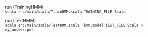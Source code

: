 run (TrainingHMM)  
``scala src/main/scala/TrainHMM.scala TRAINING_FILE Scala``  

run (TestHMM)  
``scala src/main/scala/TestHMM.scala  hmm.model TEST_FILE Scala > my_answer.pos``  

